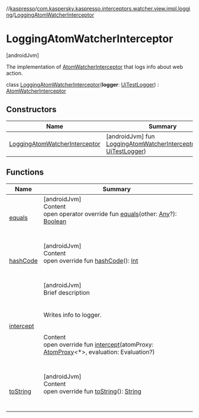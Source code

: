 //[kaspresso](../../index.md)/[com.kaspersky.kaspresso.interceptors.watcher.view.impl.logging](../index.md)/[LoggingAtomWatcherInterceptor](index.md)



# LoggingAtomWatcherInterceptor  
 [androidJvm] 

The implementation of [AtomWatcherInterceptor](../../com.kaspersky.kaspresso.interceptors.watcher.view/-atom-watcher-interceptor/index.md) that logs info about web action.

class [LoggingAtomWatcherInterceptor](index.md)(**logger**: [UiTestLogger](../../com.kaspersky.kaspresso.logger/-ui-test-logger/index.md)) : [AtomWatcherInterceptor](../../com.kaspersky.kaspresso.interceptors.watcher.view/-atom-watcher-interceptor/index.md)   


## Constructors  
  
|  Name|  Summary| 
|---|---|
| [LoggingAtomWatcherInterceptor](-logging-atom-watcher-interceptor.md)|  [androidJvm] fun [LoggingAtomWatcherInterceptor](-logging-atom-watcher-interceptor.md)(logger: [UiTestLogger](../../com.kaspersky.kaspresso.logger/-ui-test-logger/index.md))   <br>


## Functions  
  
|  Name|  Summary| 
|---|---|
| [equals](https://kotlinlang.org/api/latest/jvm/stdlib/kotlin/-any/equals.html)| [androidJvm]  <br>Content  <br>open operator override fun [equals](https://kotlinlang.org/api/latest/jvm/stdlib/kotlin/-any/equals.html)(other: [Any](https://kotlinlang.org/api/latest/jvm/stdlib/kotlin/-any/index.html)?): [Boolean](https://kotlinlang.org/api/latest/jvm/stdlib/kotlin/-boolean/index.html)  <br><br><br>
| [hashCode](https://kotlinlang.org/api/latest/jvm/stdlib/kotlin/-any/hash-code.html)| [androidJvm]  <br>Content  <br>open override fun [hashCode](https://kotlinlang.org/api/latest/jvm/stdlib/kotlin/-any/hash-code.html)(): [Int](https://kotlinlang.org/api/latest/jvm/stdlib/kotlin/-int/index.html)  <br><br><br>
| [intercept](intercept.md)| [androidJvm]  <br>Brief description  <br><br><br>Writes info to logger.<br><br>  <br>Content  <br>open override fun [intercept](intercept.md)(atomProxy: [AtomProxy](../../com.kaspersky.kaspresso.proxy/-atom-proxy/index.md)<*>, evaluation: Evaluation?)  <br><br><br>
| [toString](https://kotlinlang.org/api/latest/jvm/stdlib/kotlin/-any/to-string.html)| [androidJvm]  <br>Content  <br>open override fun [toString](https://kotlinlang.org/api/latest/jvm/stdlib/kotlin/-any/to-string.html)(): [String](https://kotlinlang.org/api/latest/jvm/stdlib/kotlin/-string/index.html)  <br><br><br>

